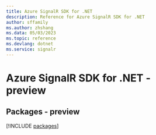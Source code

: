 ```yaml
---
title: Azure SignalR SDK for .NET
description: Reference for Azure SignalR SDK for .NET
author: sffamily
ms.author: zhshang
ms.data: 05/03/2023
ms.topic: reference
ms.devlang: dotnet
ms.service: signalr
---
```

# Azure SignalR SDK for .NET - preview
## Packages - preview
[!INCLUDE [packages](signalr-index.md)]